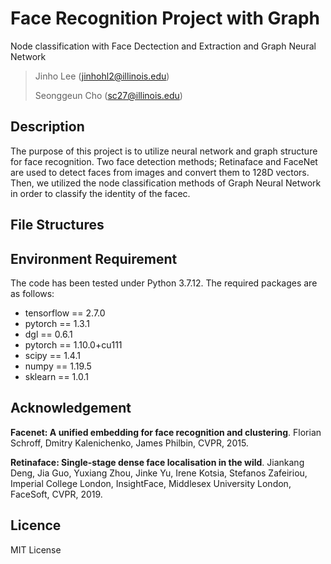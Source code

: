# Face Recognition Project with Graph
Node classification with Face Dectection and Extraction and Graph Neural Network
> Jinho Lee (jinhohl2@illinois.edu)
>
> Seonggeun Cho (sc27@illinois.edu)

## Description
The purpose of this project is to utilize neural network and graph structure for face recognition. 
Two face detection methods; Retinaface and FaceNet are used to detect faces from images and convert them to 128D vectors. 
Then, we utilized the node classification methods of Graph Neural Network in order to classify the identity of the facec.



## File Structures

## Environment Requirement
The code has been tested under Python 3.7.12. The required packages are as follows:

* tensorflow == 2.7.0
* pytorch == 1.3.1
* dgl == 0.6.1
* pytorch == 1.10.0+cu111
* scipy == 1.4.1
* numpy == 1.19.5
* sklearn == 1.0.1

## Acknowledgement

**Facenet: A unified embedding for face recognition and clustering**. Florian Schroff, Dmitry Kalenichenko, James Philbin, CVPR, 2015.

**Retinaface: Single-stage dense face localisation in the wild**. Jiankang Deng, Jia Guo, Yuxiang Zhou, Jinke Yu, Irene Kotsia, Stefanos Zafeiriou, Imperial College London, InsightFace, Middlesex University London, FaceSoft, CVPR, 2019.

## Licence
MIT License
